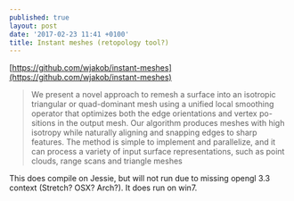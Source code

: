 ```yaml
---
published: true
layout: post
date: '2017-02-23 11:41 +0100'
title: Instant meshes (retopology tool?)
---
```

[https://github.com/wjakob/instant-meshes](https://github.com/wjakob/instant-meshes)

> We present a novel approach to remesh a surface into an isotropic
triangular or quad-dominant mesh using a unified local smoothing
operator that optimizes both the edge orientations and vertex po-
sitions in the output mesh.  Our algorithm produces meshes with
high isotropy while naturally aligning and snapping edges to sharp
features.  The method is simple to implement and parallelize, and
it can process a variety of input surface representations, such as
point clouds, range scans and triangle meshes

This does compile on Jessie, but will not run due to missing opengl 3.3 context (Stretch? OSX? Arch?). It does run on win7.